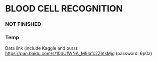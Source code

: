 # BLOOD CELL RECOGNITION

### NOT FINISHED


### Temp
Data link (include Kaggle and ours): https://pan.baidu.com/s/10dUfWNA_M9Iafc2ZhtsMjg (password: 6p0z)

